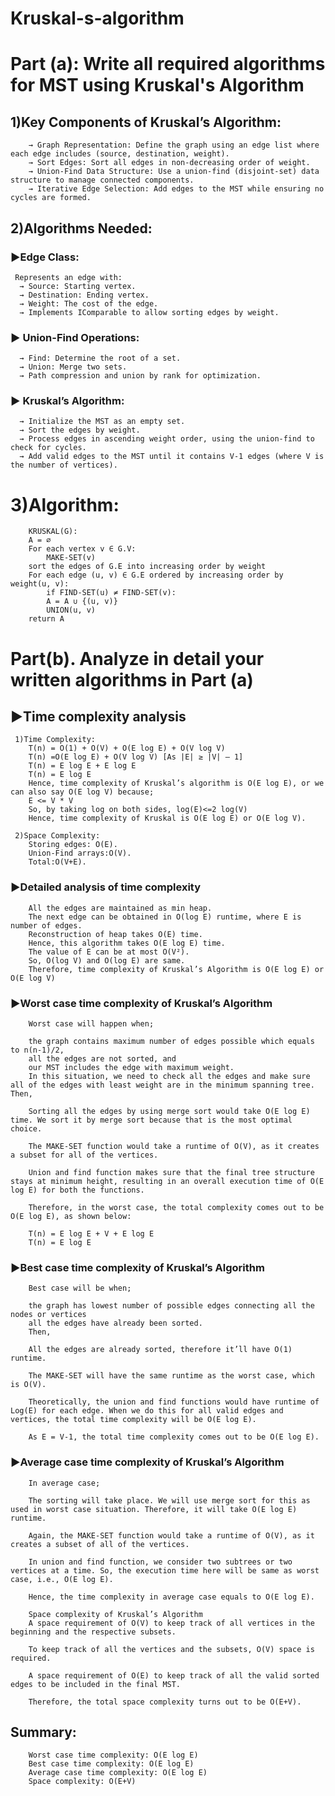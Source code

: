 # Kruskal-s-algorithm
# Part (a): Write all required algorithms for MST using Kruskal's Algorithm

## 1)Key Components of Kruskal’s Algorithm:
        → Graph Representation: Define the graph using an edge list where each edge includes (source, destination, weight).
        → Sort Edges: Sort all edges in non-decreasing order of weight.
        → Union-Find Data Structure: Use a union-find (disjoint-set) data structure to manage connected components.
        → Iterative Edge Selection: Add edges to the MST while ensuring no cycles are formed.

## 2)Algorithms Needed:
  ###  ►Edge Class:
     Represents an edge with:
      → Source: Starting vertex.
      → Destination: Ending vertex.
      → Weight: The cost of the edge.
      → Implements IComparable to allow sorting edges by weight.

  ### ► Union-Find Operations:
      → Find: Determine the root of a set.
      → Union: Merge two sets.
      → Path compression and union by rank for optimization.
  ### ► Kruskal’s Algorithm:
      → Initialize the MST as an empty set.
      → Sort the edges by weight.
      → Process edges in ascending weight order, using the union-find to check for cycles.
      → Add valid edges to the MST until it contains V-1 edges (where V is the number of vertices).
      
# 3)Algorithm:
        KRUSKAL(G):
        A = ∅
        For each vertex v ∈ G.V:
            MAKE-SET(v)
        sort the edges of G.E into increasing order by weight
        For each edge (u, v) ∈ G.E ordered by increasing order by weight(u, v):
            if FIND-SET(u) ≠ FIND-SET(v):       
            A = A ∪ {(u, v)}
            UNION(u, v)
        return A

# Part(b). Analyze in detail your written algorithms in Part (a)
 ## ►Time complexity analysis
     1)Time Complexity:
        T(n) = O(1) + O(V) + O(E log E) + O(V log V)
        T(n) =O(E log E) + O(V log V) [As |E| ≥ |V| — 1]
        T(n) = E log E + E log E
        T(n) = E log E
        Hence, time complexity of Kruskal’s algorithm is O(E log E), or we can also say O(E log V) because; 
        E <= V * V
        So, by taking log on both sides, log(E)<=2 log(V)
        Hence, time complexity of Kruskal is O(E log E) or O(E log V).
        
     2)Space Complexity:
        Storing edges: O(E).
        Union-Find arrays:O(V).
        Total:O(V+E).

### ►Detailed analysis of time complexity
        All the edges are maintained as min heap.
        The next edge can be obtained in O(log E) runtime, where E is number of edges.
        Reconstruction of heap takes O(E) time.
        Hence, this algorithm takes O(E log E) time.
        The value of E can be at most O(V²).
        So, O(log V) and O(log E) are same.
        Therefore, time complexity of Kruskal’s Algorithm is O(E log E) or O(E log V)
        
### ►Worst case time complexity of Kruskal’s Algorithm
        Worst case will happen when;
        
        the graph contains maximum number of edges possible which equals to n(n-1)/2,
        all the edges are not sorted, and
        our MST includes the edge with maximum weight.
        In this situation, we need to check all the edges and make sure all of the edges with least weight are in the minimum spanning tree. Then,
        
        Sorting all the edges by using merge sort would take O(E log E) time. We sort it by merge sort because that is the most optimal choice.
        
        The MAKE-SET function would take a runtime of O(V), as it creates a subset for all of the vertices.
        
        Union and find function makes sure that the final tree structure stays at minimum height, resulting in an overall execution time of O(E log E) for both the functions.
        
        Therefore, in the worst case, the total complexity comes out to be O(E log E), as shown below:
        
        T(n) = E log E + V + E log E
        T(n) = E log E

### ►Best case time complexity of Kruskal’s Algorithm
        Best case will be when;
        
        the graph has lowest number of possible edges connecting all the nodes or vertices
        all the edges have already been sorted.
        Then,
        
        All the edges are already sorted, therefore it’ll have O(1) runtime.
        
        The MAKE-SET will have the same runtime as the worst case, which is O(V).
        
        Theoretically, the union and find functions would have runtime of Log(E) for each edge. When we do this for all valid edges and vertices, the total time complexity will be O(E log E).
        
        As E = V-1, the total time complexity comes out to be O(E log E).

### ►Average case time complexity of Kruskal’s Algorithm
        In average case;
        
        The sorting will take place. We will use merge sort for this as used in worst case situation. Therefore, it will take O(E log E) runtime.
        
        Again, the MAKE-SET function would take a runtime of O(V), as it creates a subset of all of the vertices.
        
        In union and find function, we consider two subtrees or two vertices at a time. So, the execution time here will be same as worst case, i.e., O(E log E).
        
        Hence, the time complexity in average case equals to O(E log E).
        
        Space complexity of Kruskal’s Algorithm
        A space requirement of O(V) to keep track of all vertices in the beginning and the respective subsets.
        
        To keep track of all the vertices and the subsets, O(V) space is required.
        
        A space requirement of O(E) to keep track of all the valid sorted edges to be included in the final MST.
        
        Therefore, the total space complexity turns out to be O(E+V).

## Summary:
        Worst case time complexity: O(E log E)
        Best case time complexity: O(E log E)
        Average case time complexity: O(E log E)
        Space complexity: O(E+V)        
                





